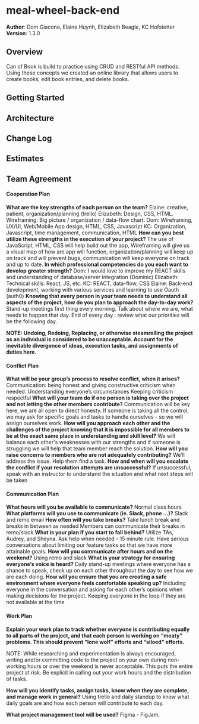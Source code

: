 # meal-wheel-back-end


**Author**: Dom Giacona, Elaine Huynh, Elizabeth Beagle, KC Hofstetter
**Version**: 1.3.0 

## Overview
<!-- Provide a high level overview of what this application is and why you are building it, beyond the fact that it's an assignment for this class. (i.e. What's your problem domain?) -->
Can of Book is build to practice using CRUD and RESTful API methods. Using these concepts we created an online library that allows users to create books, edit book entries, and delete books.

## Getting Started
<!-- What are the steps that a user must take in order to build this app on their own machine and get it running? -->

## Architecture
<!-- Provide a detailed description of the application design. What technologies (languages, libraries, etc) you're using, and any other relevant design information. -->

## Change Log
<!-- Use this area to document the iterative changes made to your application as each feature is successfully implemented. Use time stamps. Here's an example:

01-01-2001 4:59pm - Application now has a fully-functional express server, with a GET route for the location resource. -->

## Estimates

## Team Agreement
#### Cooperation Plan

**What are the key strengths of each person on the team?**
Elaine: creative, patient, organization/planning (trello)
Elizabeth: Design, CSS, HTML. Wireframing. Big picture / organization / data-flow chart.
Dom: Wireframing, UX/UI, Web/Mobile App design, HTML, CSS, Javascript
KC: Organization, Javascript, time management, communication, HTML
**How can you best utilize these strengths in the execution of your project?**
The use of JavaScript, HTML, CSS will help build out the app, Wireframing will give us a visual map of how are app will function, organization/planning will keep up on track and will prevent bugs, communication will keep everyone on track and up to date.
**In which professional competencies do you each want to develop greater strength?**
Dom: I would love to improve my REACT skills and understanding of database/server integration (Dominic)
Elizabeth: Technical skills. React, JS, etc.
KC: REACT, data-flow, CSS
Elaine: Back-end development, working with various services and learning to use Oauth (auth0) 
**Knowing that every person in your team needs to understand all aspects of the project, how do you plan to approach the day-to-day work?**
 Stand-up meetings first thing every morning. Talk about where we are, what needs to happen that day. 
End of every day : review what our priorities will be the  following day.

**NOTE: Undoing, Redoing, Replacing, or otherwise steamrolling the project as an individual is considered to be unacceptable. Account for the inevitable divergence of ideas, execution tasks, and assignments of duties here.**
#### Conflict Plan

**What will be your group’s process to resolve conflict, when it arises?**
Communication: being honest and giving constructive criticism when needed. 
Understanding everyone’s circumstances 
Keeping criticism respectful
**What will your team do if one person is taking over the project and not letting the other members contribute?**
Communication will be key here, we are all open to direct honesty. If someone is taking all the control, we may ask for specific goals and tasks to handle ourselves - so we will assign ourselves work.
**How will you approach each other and the challenges of the project knowing that it is impossible for all members to be at the exact same place in understanding and skill level?**
We will balance each other's weaknesses with our strengths and if someone is struggling we will help that team member reach the solution.
**How will you raise concerns to members who are not adequately contributing?**
We’ll address the issue. Help them find a task.
**How and when will you escalate the conflict if your resolution attempts are unsuccessful?**
If unsuccessful, speak with an instructor to understand the situation and what next steps will be taken
#### Communication Plan

**What hours will you be available to communicate?**
Normal class hours 
**What platforms will you use to communicate (ie. Slack, phone …)?**
Slack and remo
email
**How often will you take breaks?**
Take lunch break and breaks in between as needed
Members can communicate their breaks in remo/slack
**What is your plan if you start to fall behind?**
Utilize TAs, Audrey, and Sheyna. Ask help when needed - 15 minute rule. Have serious conversations about limiting our feature tasks so that we have more attainable goals.
**How will you communicate after hours and on the weekend?**
Using remo and slack
**What is your strategy for ensuring everyone’s voice is heard?**
Daily stand-up meetings where everyone has a chance to speak, check up on each other throughout the day to see how we are each doing.
**How will you ensure that you are creating a safe environment where everyone feels comfortable speaking up?**
Including everyone in the conversation and asking for each other’s opinions when making decisions for the project. Keeping everyone in the loop if they are not available at the time 
#### Work Plan
**Explain your work plan to track whether everyone is contributing equally to all parts of the project, and that each person is working on “meaty” problems. This should prevent “lone wolf” efforts and “siloed” efforts.**


NOTE: While researching and experimentation is always encouraged, writing and/or committing code to the project on your own during non-working hours or over the weekend is never acceptable. This puts the entire project at risk. Be explicit in calling out your work hours and the distribution of tasks.

**How will you identify tasks, assign tasks, know when they are complete, and manage work in general?**
Using trello and daily standup to know what daily goals are and how each person will contribute to each day.


**What project management tool will be used?**
Figma - FigJam.